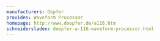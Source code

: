 ```yaml
---
manufacturers: Döpfer
provides: Waveform Processor
homepage: http://www.doepfer.de/a116.htm
schneidersladen: doepfer-a-116-waveform-processor.html
---
```


